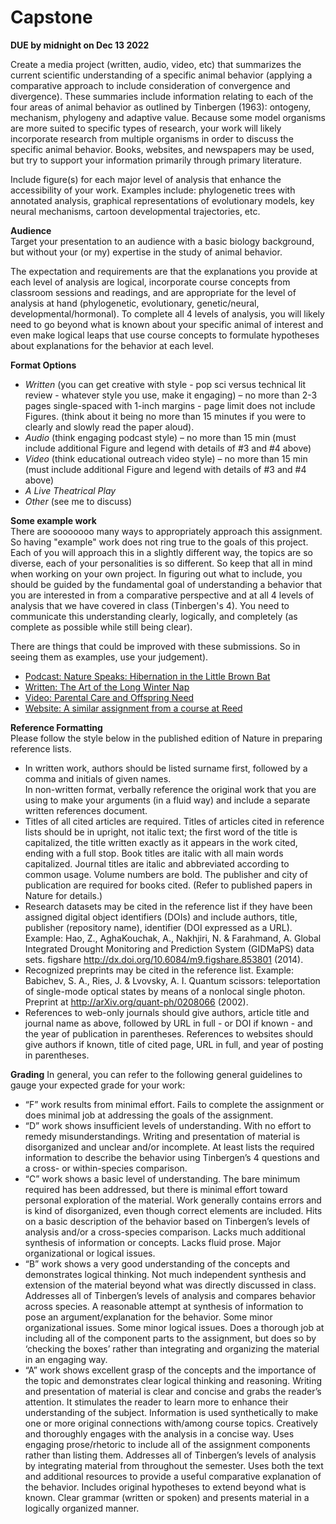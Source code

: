 # Capstone

**DUE by midnight on Dec 13 2022**

Create a media project (written, audio, video, etc) that summarizes the current scientific understanding of a specific animal behavior (applying a comparative approach to include consideration of convergence and divergence). These summaries include information relating to each of the four areas of animal behavior as outlined by Tinbergen (1963): ontogeny, mechanism, phylogeny and adaptive value. Because some model organisms are more suited to specific types of research, your work will likely incorporate research from multiple organisms in order to discuss the specific animal behavior. Books, websites, and newspapers may be used, but try to support your information primarily through primary literature.

Include figure(s) for each major level of analysis that enhance the accessibility of your work. Examples include: phylogenetic trees with annotated analysis, graphical representations of evolutionary models, key neural mechanisms, cartoon developmental trajectories, etc. 

**Audience**  
Target your presentation to an audience with a basic biology background, but without your (or my) expertise in the study of animal behavior.

The expectation and requirements are that the explanations you provide at each level of analysis are logical, incorporate course concepts from classroom sessions and readings, and are appropriate for the level of analysis at hand (phylogenetic, evolutionary, genetic/neural, developmental/hormonal). To complete all 4 levels of analysis, you will likely need to go beyond what is known about your specific animal of interest and even make logical leaps that use course concepts to formulate hypotheses about explanations for the behavior at each level.

**Format Options**  
- *Written* (you can get creative with style - pop sci versus technical lit review - whatever style you use, make it engaging) – no more than 2-3 pages single-spaced with 1-inch margins - page limit does not include Figures. (think about it being no more than 15 minutes if you were to clearly and slowly read the paper aloud).
- *Audio* (think engaging podcast style) – no more than 15 min (must include additional Figure and legend with details of #3 and #4 above)
- *Video* (think educational outreach video style) – no more than 15 min (must include additional Figure and legend  with details of #3 and #4 above)
- *A Live Theatrical Play*
- *Other* (see me to discuss)

**Some example work**  
There are sooooooo many ways to appropriately approach this assignment. So having "example" work does not ring true to the goals of this project. Each of you will approach this in a slightly different way, the topics are so diverse, each of your personalities is so different. So keep that all in mind when working on your own project. In figuring out what to include, you should be guided by the fundamental goal of understanding a behavior that you are interested in from a comparative perspective and at all 4 levels of analysis that we have covered in class (Tinbergen's 4). You need to communicate this understanding clearly, logically, and completely (as complete as possible while still being clear).

There are things that could be improved with these submissions. So in seeing them as examples, use your judgement).

- [Podcast: Nature Speaks: Hibernation in the Little Brown Bat](https://anchor.fm/sophie-henderson8/episodes/Hibernation-in-the-Little-Brown-Bat-e1bovjo)
- [Written: The Art of the Long Winter Nap](https://drive.google.com/file/d/1AiJ1Wb6bkHB4pgL5iUP9iwEq9R7B_AiP/view?usp=sharing)
- [Video: Parental Care and Offspring Need](https://drive.google.com/file/d/1_kqKk8TBdpnOxK4wq8bnAvdiIMdbE0xm/view?usp=sharing)
- [Website: A similar assignment from a course at Reed](https://www.reed.edu/biology/professors/srenn/pages/teaching/web_2010/index.html)

**Reference Formatting**  
Please follow the style below in the published edition of Nature in preparing reference lists.  
- In written work, authors should be listed surname first, followed by a comma and initials of given names.  
In non-written format, verbally reference the original work that you are using to make your arguments (in a fluid way) and include a separate written references document.  
- Titles of all cited articles are required. Titles of articles cited in reference lists should be in upright, not italic text; the first word of the title is capitalized, the title written exactly as it appears in the work cited, ending with a full stop. Book titles are italic with all main words capitalized. Journal titles are italic and abbreviated according to common usage. Volume numbers are bold. The publisher and city of publication are required for books cited. (Refer to published papers in Nature for details.)  
- Research datasets may be cited in the reference list if they have been assigned digital object identifiers (DOIs) and include authors, title, publisher (repository name), identifier (DOI expressed as a URL). Example: Hao, Z., AghaKouchak, A., Nakhjiri, N. & Farahmand, A. Global Integrated Drought Monitoring and Prediction System (GIDMaPS) data sets. figshare http://dx.doi.org/10.6084/m9.figshare.853801 (2014).  
- Recognized preprints may be cited in the reference list. Example: Babichev, S. A., Ries, J. & Lvovsky, A. I. Quantum scissors: teleportation of single-mode optical states by means of a nonlocal single photon. Preprint at http://arXiv.org/quant-ph/0208066 (2002).  
- References to web-only journals should give authors, article title and journal name as above, followed by URL in full - or DOI if known - and the year of publication in parentheses. References to websites should give authors if known, title of cited page, URL in full, and year of posting in parentheses.


**Grading**
In general, you can refer to the following general guidelines to gauge your expected grade for your work:
- “F” work results from minimal effort. Fails to complete the assignment or does minimal job at addressing the goals of the assignment.
- “D” work shows insufficient levels of understanding. With no effort to remedy misunderstandings. Writing and presentation of material is disorganized and unclear and/or incomplete. At least lists the required information to describe the behavior using Tinbergen’s 4 questions and a cross- or within-species comparison.
- “C” work shows a basic level of understanding. The bare minimum required has been addressed, but there is minimal effort toward personal exploration of the material. Work generally contains errors and is kind of disorganized, even though correct elements are included. Hits on a basic description of the behavior based on Tinbergen’s levels of analysis and/or a cross-species comparison. Lacks much additional synthesis of information or concepts. Lacks fluid prose. Major organizational or logical issues.
- “B” work shows a very good understanding of the concepts and demonstrates logical thinking. Not much independent synthesis and extension of the material beyond what was directly discussed in class. Addresses all of Tinbergen’s levels of analysis and compares behavior across species. A reasonable attempt at synthesis of information to pose an argument/explanation for the behavior. Some minor organizational issues. Some minor logical issues. Does a thorough job at including all of the component parts to the assignment, but does so by ‘checking the boxes’ rather than integrating and organizing the material in an engaging way.
- “A” work shows excellent grasp of the concepts and the importance of the topic and demonstrates clear logical thinking and reasoning. Writing and presentation of material is clear and concise and grabs the reader’s attention. It stimulates the reader to learn more to enhance their understanding of the subject. Information is used synthetically to make one or more original connections with/among course topics. Creatively and thoroughly engages with the analysis in a concise way. Uses engaging prose/rhetoric to include all of the assignment components rather than listing them. Addresses all of Tinbergen’s levels of analysis by integrating material from throughout the semester. Uses both the text and additional resources to provide a useful comparative explanation of the behavior. Includes original hypotheses to extend beyond what is known. Clear grammar (written or spoken) and presents material in a logically organized manner. 
